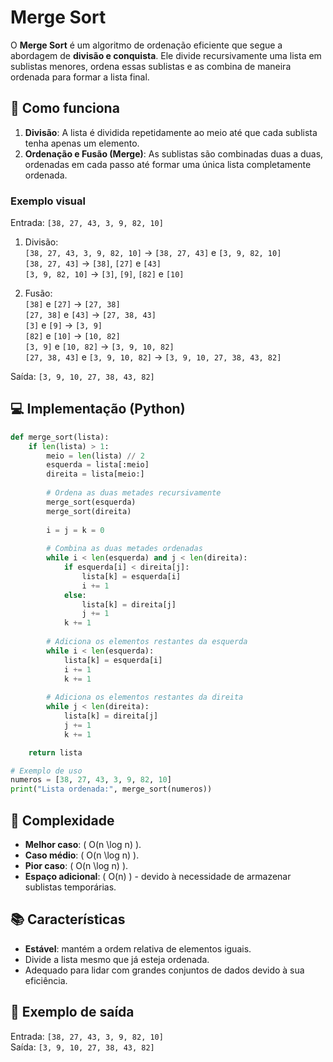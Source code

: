 # Merge Sort  

O **Merge Sort** é um algoritmo de ordenação eficiente que segue a abordagem de **divisão e conquista**. Ele divide recursivamente uma lista em sublistas menores, ordena essas sublistas e as combina de maneira ordenada para formar a lista final.  

## 🚀 Como funciona  

1. **Divisão**: A lista é dividida repetidamente ao meio até que cada sublista tenha apenas um elemento.  
2. **Ordenação e Fusão (Merge)**: As sublistas são combinadas duas a duas, ordenadas em cada passo até formar uma única lista completamente ordenada.  

### Exemplo visual

Entrada: `[38, 27, 43, 3, 9, 82, 10]`  

1. Divisão:  
   `[38, 27, 43, 3, 9, 82, 10]` → `[38, 27, 43]` e `[3, 9, 82, 10]`  
   `[38, 27, 43]` → `[38]`, `[27]` e `[43]`  
   `[3, 9, 82, 10]` → `[3]`, `[9]`, `[82]` e `[10]`  

2. Fusão:  
   `[38]` e `[27]` → `[27, 38]`  
   `[27, 38]` e `[43]` → `[27, 38, 43]`  
   `[3]` e `[9]` → `[3, 9]`  
   `[82]` e `[10]` → `[10, 82]`  
   `[3, 9]` e `[10, 82]` → `[3, 9, 10, 82]`  
   `[27, 38, 43]` e `[3, 9, 10, 82]` → `[3, 9, 10, 27, 38, 43, 82]`  

Saída: `[3, 9, 10, 27, 38, 43, 82]`  

## 💻 Implementação (Python)  

```python
def merge_sort(lista):
    if len(lista) > 1:
        meio = len(lista) // 2
        esquerda = lista[:meio]
        direita = lista[meio:]
        
        # Ordena as duas metades recursivamente
        merge_sort(esquerda)
        merge_sort(direita)
        
        i = j = k = 0
        
        # Combina as duas metades ordenadas
        while i < len(esquerda) and j < len(direita):
            if esquerda[i] < direita[j]:
                lista[k] = esquerda[i]
                i += 1
            else:
                lista[k] = direita[j]
                j += 1
            k += 1
        
        # Adiciona os elementos restantes da esquerda
        while i < len(esquerda):
            lista[k] = esquerda[i]
            i += 1
            k += 1
        
        # Adiciona os elementos restantes da direita
        while j < len(direita):
            lista[k] = direita[j]
            j += 1
            k += 1

    return lista

# Exemplo de uso
numeros = [38, 27, 43, 3, 9, 82, 10]
print("Lista ordenada:", merge_sort(numeros))
```

## 🧩 Complexidade  

- **Melhor caso**: \( O(n \log n) \).  
- **Caso médio**: \( O(n \log n) \).  
- **Pior caso**: \( O(n \log n) \).  
- **Espaço adicional**: \( O(n) \) - devido à necessidade de armazenar sublistas temporárias.  

## 📚 Características  

- **Estável**: mantém a ordem relativa de elementos iguais.  
- Divide a lista mesmo que já esteja ordenada.  
- Adequado para lidar com grandes conjuntos de dados devido à sua eficiência.  

## 🌟 Exemplo de saída  

Entrada: `[38, 27, 43, 3, 9, 82, 10]`  
Saída: `[3, 9, 10, 27, 38, 43, 82]`  

